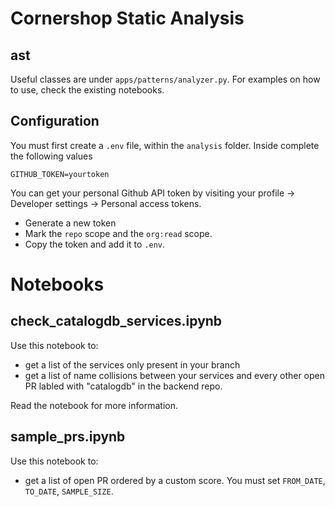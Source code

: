 # Cornershop Static Analysis

## ast

Useful classes are under `apps/patterns/analyzer.py`. For examples on how to use, check the existing notebooks.

## Configuration

You must first create a `.env` file, within the `analysis` folder.
Inside complete the following values

~~~
GITHUB_TOKEN=yourtoken
~~~

You can get your personal Github API token by visiting your profile -> Developer settings -> Personal access tokens.

* Generate a new token
* Mark the `repo` scope and the `org:read` scope.
* Copy the token and add it to `.env`.


# Notebooks

## check_catalogdb_services.ipynb

Use this notebook to:

* get a list of the services only present in your branch
* get a list of name collisions between your services and every other open PR labled with "catalogdb" in the backend repo.

Read the notebook for more information.


## sample_prs.ipynb

Use this notebook to:

* get a list of open PR ordered by a custom score. You must set `FROM_DATE`, `TO_DATE`, `SAMPLE_SIZE`.
